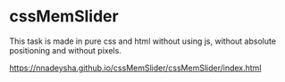 # cssMemSlider
This task is made in pure css and html without using js, without absolute positioning and without pixels.

https://nnadeysha.github.io/cssMemSlider/cssMemSlider/index.html
